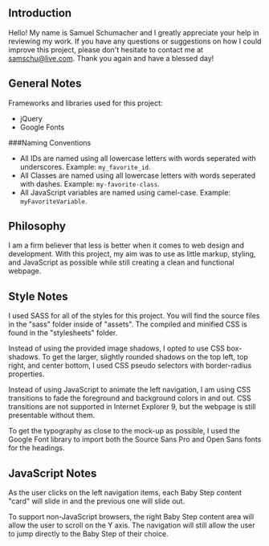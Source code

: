 Introduction
------------
Hello! My name is Samuel Schumacher and I greatly appreciate your help in reviewing my work. If you have any questions or suggestions on how I could improve this project, please don't hesitate to contact me at samschu@live.com. Thank you again and have a blessed day!


General Notes
-------------
Frameworks and libraries used for this project:

* jQuery
* Google Fonts

###Naming Conventions
* All IDs are named using all lowercase letters with words seperated with underscores. Example: ```my_favorite_id```.
* All Classes are named using all lowercase letters with words seperated with dashes. Example: ```my-favorite-class```.
* All JavaScript variables are named using camel-case. Example: ```myFavoriteVariable```.


Philosophy
----------
I am a firm believer that less is better when it comes to web design and development. With this project, my aim was to use as little markup, styling, and JavaScript as possible while still creating a clean and functional webpage.


Style Notes
-----------
I used SASS for all of the styles for this project. You will find the source files in the "sass" folder inside of "assets". The compiled and minified CSS is found in the "stylesheets" folder.

Instead of using the provided image shadows, I opted to use CSS box-shadows. To get the larger, slightly rounded shadows on the top left, top right, and center bottom, I used CSS pseudo selectors with border-radius properties.

Instead of using JavaScript to animate the left navigation, I am using CSS transitions to fade the foreground and background colors in and out. CSS transitions are not supported in Internet Explorer 9, but the webpage is still presentable without them.

To get the typography as close to the mock-up as possible, I used the Google Font library to import both the Source Sans Pro and Open Sans fonts for the headings.


JavaScript Notes
----------------
As the user clicks on the left navigation items, each Baby Step content "card" will slide in and the previous one will slide out.

To support non-JavaScript browsers, the right Baby Step content area will allow the user to scroll on the Y axis. The navigation will still allow the user to jump directly to the Baby Step of their choice.
